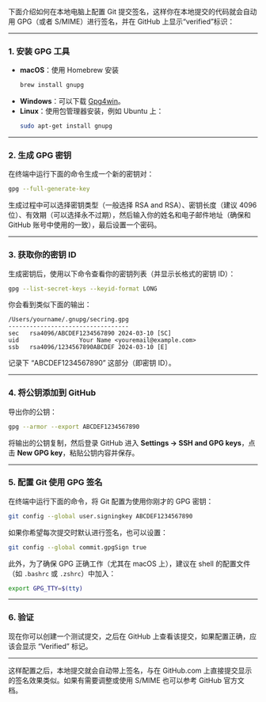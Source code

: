 下面介绍如何在本地电脑上配置 Git 提交签名，这样你在本地提交的代码就会自动用 GPG（或者 S/MIME）进行签名，并在 GitHub 上显示“verified”标识：

---

### 1. 安装 GPG 工具

- **macOS**：使用 Homebrew 安装
  ```bash
  brew install gnupg
  ```
- **Windows**：可以下载 [Gpg4win](https://www.gpg4win.org/)。
- **Linux**：使用包管理器安装，例如 Ubuntu 上：
  ```bash
  sudo apt-get install gnupg
  ```

---

### 2. 生成 GPG 密钥

在终端中运行下面的命令生成一个新的密钥对：

```bash
gpg --full-generate-key
```

生成过程中可以选择密钥类型（一般选择 RSA and RSA）、密钥长度（建议 4096 位）、有效期（可以选择永不过期），然后输入你的姓名和电子邮件地址（确保和 GitHub 账号中使用的一致），最后设置一个密码。

---

### 3. 获取你的密钥 ID

生成密钥后，使用以下命令查看你的密钥列表（并显示长格式的密钥 ID）：

```bash
gpg --list-secret-keys --keyid-format LONG
```

你会看到类似下面的输出：

```
/Users/yourname/.gnupg/secring.gpg
----------------------------------
sec   rsa4096/ABCDEF1234567890 2024-03-10 [SC]
uid                 Your Name <youremail@example.com>
ssb   rsa4096/1234567890ABCDEF 2024-03-10 [E]
```

记录下 “ABCDEF1234567890” 这部分（即密钥 ID）。

---

### 4. 将公钥添加到 GitHub

导出你的公钥：

```bash
gpg --armor --export ABCDEF1234567890
```

将输出的公钥复制，然后登录 GitHub 进入 **Settings → SSH and GPG keys**，点击 **New GPG key**，粘贴公钥内容并保存。

---

### 5. 配置 Git 使用 GPG 签名

在终端中运行下面的命令，将 Git 配置为使用你刚才的 GPG 密钥：

```bash
git config --global user.signingkey ABCDEF1234567890
```

如果你希望每次提交时默认进行签名，也可以设置：

```bash
git config --global commit.gpgSign true
```

此外，为了确保 GPG 正确工作（尤其在 macOS 上），建议在 shell 的配置文件（如 `.bashrc` 或 `.zshrc`）中加入：

```bash
export GPG_TTY=$(tty)
```

---

### 6. 验证

现在你可以创建一个测试提交，之后在 GitHub 上查看该提交，如果配置正确，应该会显示 “Verified” 标记。

---

这样配置之后，本地提交就会自动带上签名，与在 GitHub.com 上直接提交显示的签名效果类似。如果有需要调整或使用 S/MIME 也可以参考 GitHub 官方文档。